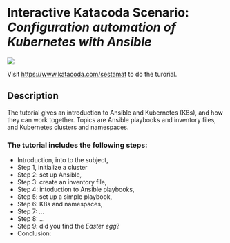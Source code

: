 # Interactive Katacoda Scenario: *Configuration automation of Kubernetes with Ansible*

[![](http://shields.katacoda.com/katacoda/sestamat/count.svg)](https://www.katacoda.com/sestamat "Get your profile on Katacoda.com")

Visit https://www.katacoda.com/sestamat to do the turorial.

## Description
The tutorial gives an introduction to Ansible and Kubernetes (K8s), and how they can work together. Topics are Ansible playbooks and inventory files, and Kubernetes clusters and namespaces. 

### The tutorial includes the following steps:
- Introduction, into to the subject,
- Step 1, initialize a cluster
- Step 2: set up Ansible,
- Step 3: create an inventory file,
- Step 4: intoduction to Ansible playbooks,
- Step 5: set up a simple playbook,
- Step 6: K8s and namespaces,
- Step 7: ...
- Step 8: ...
- Step 9: did you find the _Easter egg_?
- Conclusion:
